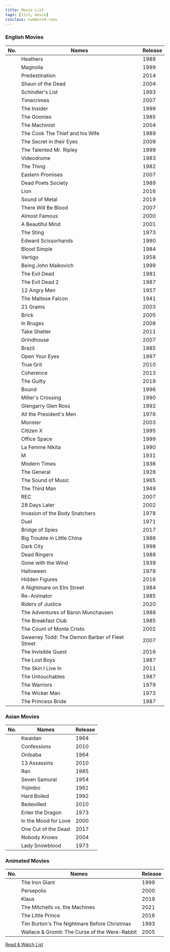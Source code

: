 ```yaml
---
title: Movie List
tags: [list, movie]
cssclass: numbered-rows
---
```


### English Movies

| No. | Names                                          | Release |
| --- | ---------------------------------------------- | ------- |
|     | Heathers                                       | 1988    |
|     | Magnolia                                       | 1999    |
|     | Predestination                                 | 2014    |
|     | Shaun of the Dead                              | 2004    |
|     | Schindler's List                               | 1993    |
|     | Timecrimes                                     | 2007    |
|     | The Insider                                    | 1999    |
|     | The Goonies                                    | 1985    |
|     | The Machinist                                  | 2004    |
|     | The Cook The Thief and his Wife                | 1989    |
|     | The Secret in their Eyes                       | 2009    |
|     | The Talented Mr. Ripley                        | 1999    |
|     | Videodrome                                     | 1983    |
|     | The Thing                                      | 1982    |
|     | Eastern Promises                               | 2007    |
|     | Dead Poets Society                             | 1989    |
|     | Lion                                           | 2016    |
|     | Sound of Metal                                 | 2019    |
|     | There Will Be Blood                            | 2007    |
|     | Almost Famous                                  | 2000    |
|     | A Beautiful Mind                               | 2001    |
|     | The Sting                                      | 1973    |
|     | Edward Scissorhands                            | 1990    |
|     | Blood Simple                                   | 1984    |
|     | Vertigo                                        | 1958    |
|     | Being John Malkovich                           | 1999    |
|     | The Evil Dead                                  | 1981    |
|     | The Evil Dead 2                                | 1987    |
|     | 12 Angry Men                                   | 1957    |
|     | The Maltese Falcon                             | 1941    |
|     | 21 Grams                                       | 2003    |
|     | Brick                                          | 2005    |
|     | In Bruges                                      | 2008    |
|     | Take Shelter                                   | 2011    |
|     | Grindhouse                                     | 2007    |
|     | Brazil                                         | 1985    |
|     | Open Your Eyes                                 | 1997    |
|     | True Grit                                      | 2010    |
|     | Coherence                                      | 2013    |
|     | The Guilty                                     | 2018    |
|     | Bound                                          | 1996    |
|     | Miller's Crossing                              | 1990    |
|     | Glengarry Glen Ross                            | 1992    |
|     | All the President's Men                        | 1976    |
|     | Monster                                        | 2003    |
|     | Citizen X                                      | 1995    |
|     | Office Space                                   | 1999    |
|     | La Femme Nikita                                | 1990    |
|     | M                                              | 1931    |
|     | Modern Times                                   | 1936    |
|     | The General                                    | 1926    |
|     | The Sound of Music                             | 1965    |
|     | The Third Man                                  | 1949    |
|     | REC                                            | 2007    |
|     | 28 Days Later                                  | 2002    |
|     | Invasion of the Body Snatchers                 | 1978    |
|     | Duel                                           | 1971    |
|     | Bridge of Spies                                | 2017    |
|     | Big Trouble in Little China                    | 1986    |
|     | Dark City                                      | 1998    |
|     | Dead Ringers                                   | 1988    |
|     | Gone with the Wind                             | 1939    |
|     | Halloween                                      | 1978    |
|     | Hidden Figures                                 | 2016    |
|     | A Nightmare on Elm Street                      | 1984    |
|     | Re-Animator                                    | 1985    |
|     | Riders of Justice                              | 2020    |
|     | The Adventures of Baron Munchausen             | 1988    |
|     | The Breakfast Club                             | 1985    |
|     | The Count of Monte Cristo                      | 2002    |
|     | Sweeney Todd: The Demon Barber of Fleet Street | 2007    |
|     | The Invisible Guest                            | 2016    |
|     | The Lost Boys                                  | 1987    |
|     | The Skin I Live In                             | 2011    |
|     | The Untouchables                               | 1987    |
|     | The Warriors                                   | 1979    |
|     | The Wicker Man                                 | 1973    |
|     | The Princess Bride                             | 1987    | 

### Asian Movies

| No. | Names                | Release |
| --- | -------------------- | ------- |
|     | Kwaidan              | 1964    |
|     | Confessions          | 2010    |
|     | Onibaba              | 1964    |
|     | 13 Assassins         | 2010    |
|     | Ran                  | 1985    |
|     | Seven Samurai        | 1954    |
|     | Yojimbo              | 1961    |
|     | Hard Boiled          | 1992    |
|     | Bedevilled           | 2010    |
|     | Enter the Dragon     | 1973    |
|     | In the Mood for Love | 2000    |
|     | One Cut of the Dead  | 2017    |
|     | Nobody Knows         | 2004    |
|     | Lady Snowblood       | 1973    |

### Animated Movies

|No.|Names|Release|
|---|-----|-------|
||The Iron Giant|1999|
||Persepolis|2000|
||Klaus|2019|
||The Mitchells vs. the Machines|2021|
||The Little Prince|2016|
||Tim Burton's The Nightmare Before Christmas|1993|
||Wallace & Gromit: The Curse of the Were-Rabbit|2005|

[Read & Watch List](../Read%20&%20Watch%20List.md)